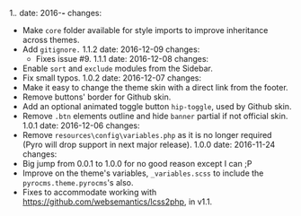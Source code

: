 1.*.*
  date: 2016-**-**
  changes:
  - Make `core` folder available for style imports to improve inheritance across themes.
  - Add `gitignore.`
1.1.2
    date: 2016-12-09
    changes:
    - Fixes issue #9.
1.1.1
  date: 2016-12-08
  changes:
  - Enable `sort` and `exclude` modules from the Sidebar.
  - Fix small typos.
1.0.2
  date: 2016-12-07
  changes:
  - Make it easy to change the theme skin with a direct link from the footer.
  - Remove buttons' border for Github skin.
  - Add an optional animated toggle button `hip-toggle`, used by Github skin.
  - Remove `.btn` elements outline and hide `banner` partial if not official skin.
1.0.1
  date: 2016-12-06
  changes:
  - Remove `resources\config\variables.php` as it is no longer required (Pyro will drop support in next major release).
1.0.0
  date: 2016-11-24
  changes:
  - Big jump from 0.0.1 to 1.0.0 for no good reason except I can ;P
  - Improve on the theme's variables, `_variables.scss` to include the `pyrocms.theme.pyrocms`'s also.
  - Fixes to accommodate working with https://github.com/websemantics/lcss2php, in v1.1.

